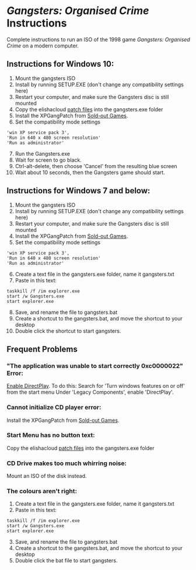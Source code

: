 # _Gangsters: Organised Crime_ Instructions
Complete instructions to run an ISO of the 1998 game _Gangsters: Organised Crime_ on a modern computer.

## Instructions for Windows 10:
1. Mount the gangsters ISO
2. Install by running SETUP.EXE (don't change any compatibility settings here)
3. Restart your computer, and make sure the Gangsters disc is still mounted
4. Copy the elishacloud [patch files](https://github.com/elishacloud/dxwrapper/wiki/Gangsters-Organized-Crime) into the gangsters.exe folder
5. Install the XPGangPatch from [Sold-out Games](http://www.sold-out.co.uk/soldout/support/gangsters.html).
6. Set the compatibility mode settings
```
'win XP service pack 3',
'Run in 640 x 480 screen resolution'
'Run as administrator'
```
7. Run the Gangsters.exe
8. Wait for screen to go black.
9. Ctrl-alt-delete, then choose 'Cancel' from the resulting blue screen
10. Wait about 10 seconds, then the Gangsters game should start.

## Instructions for Windows 7 and below:
1. Mount the gangsters ISO
2. Install by running SETUP.EXE (don't change any compatibility settings here)
3. Restart your computer, and make sure the Gangsters disc is still mounted
4. Install the XPGangPatch from [Sold-out Games](http://www.sold-out.co.uk/soldout/support/gangsters.html).
5. Set the compatibility mode settings
```
'win XP service pack 3',
'Run in 640 x 480 screen resolution'
'Run as administrator'
```
6. Create a text file in the gangsters.exe folder, name it gangsters.txt
7. Paste in this text:
```
taskkill /f /im explorer.exe
start /w Gangsters.exe
start explorer.exe
```
8. Save, and rename the file to gangsters.bat
9. Create a shortcut to the gangsters.bat, and move the shortcut to your desktop
10. Double click the shortcut to start gangsters.


## Frequent Problems

### "The application was unable to start correctly 0xc0000022" Error:
[Enable DirectPlay](https://www.youtube.com/watch?v=llI1vc1scbw). To do this:
Search for 'Turn windows features on or off' from the start menu
Under 'Legacy Components', enable 'DirectPlay'.

### Cannot initialize CD player error:
Install the XPGangPatch from [Sold-out Games](http://www.sold-out.co.uk/soldout/support/gangsters.html).

### Start Menu has no button text:
Copy the elishacloud [patch files](https://github.com/elishacloud/dxwrapper/wiki/Gangsters-Organized-Crime) into the gangsters.exe folder

### CD Drive makes too much whirring noise:
Mount an ISO of the disk instead.

### The colours aren't right:
1. Create a text file in the gangsters.exe folder, name it gangsters.txt
2. Paste in this text:
```
taskkill /f /im explorer.exe
start /w Gangsters.exe
start explorer.exe
```
3. Save, and rename the file to gangsters.bat
4. Create a shortcut to the gangsters.bat, and move the shortcut to your desktop
5. Double click the bat file to start gangsters.

